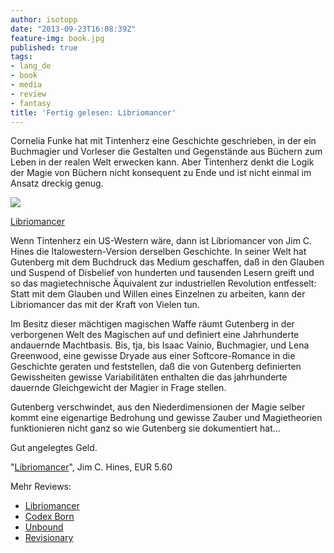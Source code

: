 ```yaml
---
author: isotopp
date: "2013-09-23T16:08:39Z"
feature-img: book.jpg
published: true
tags:
- lang_de
- book
- media
- review
- fantasy
title: 'Fertig gelesen: Libriomancer'
---
```

Cornelia Funke hat mit Tintenherz eine Geschichte geschrieben, in der ein Buchmagier und Vorleser die Gestalten und Gegenstände aus Büchern zum Leben in der realen Welt erwecken kann. Aber Tintenherz denkt die Logik der Magie von Büchern nicht konsequent zu Ende und ist nicht einmal im Ansatz dreckig genug.

[![](https://blog.koehntopp.info/uploads/2013/09/libriomancer.jpg)](https://www.amazon.de/Libriomancer-Magic-Ex-Libris-English-ebook/dp/B0855W41M5)

[Libriomancer](https://www.amazon.de/Libriomancer-Magic-Ex-Libris-English-ebook/dp/B0855W41M5)

Wenn Tintenherz ein US-Western wäre, dann ist Libriomancer von Jim C. Hines die Italowestern-Version derselben Geschichte. In seiner Welt hat Gutenberg mit dem Buchdruck das Medium geschaffen, daß in den Glauben und Suspend of Disbelief von hunderten und tausenden Lesern greift und so das magietechnische Äquivalent zur industriellen Revolution entfesselt: Statt mit dem Glauben und Willen eines Einzelnen zu arbeiten, kann der Libriomancer das mit der Kraft von Vielen tun.

Im Besitz dieser mächtigen magischen Waffe räumt Gutenberg in der verborgenen Welt des Magischen auf und definiert eine Jahrhunderte andauernde Machtbasis. Bis, tja, bis Isaac Vainio, Buchmagier, und Lena Greenwood, eine gewisse Dryade aus einer Softcore-Romance in die Geschichte geraten und feststellen, daß die von Gutenberg definierten Gewissheiten gewisse Variabilitäten enthalten die das jahrhunderte dauernde Gleichgewicht der Magier in Frage stellen.

Gutenberg verschwindet, aus den Niederdimensionen der Magie selber kommt eine eigenartige Bedrohung und gewisse Zauber und Magietheorien funktionieren nicht ganz so wie Gutenberg sie dokumentiert hat...

Gut angelegtes Geld.

"[Libriomancer](https://www.amazon.de/Libriomancer-Magic-Ex-Libris-English-ebook/dp/B0855W41M5)", Jim C. Hines, EUR 5.60

Mehr Reviews:
- [Libriomancer](../2013-09-23-fertig-gelesen-libriomancer)
- [Codex Born](../2013-09-27-fertig-gelesen-codex-born)
- [Unbound](../2015-02-14-fertig-gelesen-unbound)
- [Revisionary](../2016-08-14-fertig-gelesen-revisionary)
